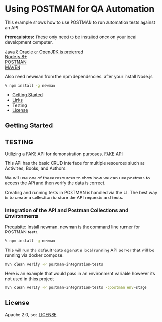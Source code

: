 # Using POSTMAN for QA Automation
 
This example shows how to use POSTMAN to run automation tests against an API

**Prerequisites:**     These only need to be installed once on your local development computer.

  [Java 8 Oracle or OpenJDK is preferred](https://openjdk.java.net/install/)  
  [Node.js 8+](https://nodejs.org/)  
  [POSTMAN](https://www.getpostman.com/)  
  [MAVEN](https://maven.apache.org/download.cgi)  
  
  Also need newman from the npm dependencies. after your install Node.js
``` bash 
% npm install -g newman
```

* [Getting Started](#getting-started)
* [Links](#links)
* [Testing](#testing)
* [License](#license)

## Getting Started


## TESTING

Utilizing a FAKE API for demonstration purposes. [FAKE API](http://fakerestapi.azurewebsites.net)

This API has the basic CRUD interface for multiple resources siuch as Activities, Books, and Authors.

We will use one of these resources to show how we can use postman to access the APi and then verify the data is correct.
 
Creating and running tests in POSTMAN is handled via the UI. 
The best way is to create a colleciton to store the API requests and tests.


### Integration of the API and Postman Collections and Environments  
Prequisite: Install newman. newman is the command line runner for POSTMAN tests.
``` bash 
% npm install -g newman
```
This will run the default tests against a local running API server that will be running via docker compose.
``` bash 
mvn clean verify -P postman-integration-tests  
```

Here is an example that would pass in an environment variable however its not used in thios project.
``` bash  
mvn clean verify -P postman-integration-tests -Dpostman.env=stage  
```


## License

Apache 2.0, see [LICENSE](LICENSE).